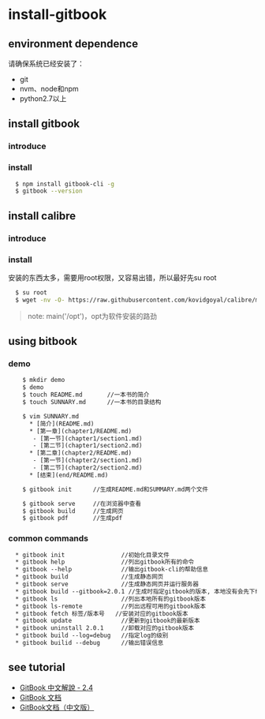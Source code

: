 install-gitbook
===============


## environment dependence

请确保系统已经安装了：

* git
* nvm、node和npm
* python2.7以上


## install gitbook

### introduce

### install

```sh
  $ npm install gitbook-cli -g
  $ gitbook --version
```

## install calibre

### introduce

### install
安装的东西太多，需要用root权限，又容易出错，所以最好先su root

```sh
  $ su root
  $ wget -nv -O- https://raw.githubusercontent.com/kovidgoyal/calibre/master/setup/linux-installer.py | python -c "import sys; main=lambda x:sys.stderr.write('Download failed\n'); exec(sys.stdin.read()); main('/opt')"
```
> note: main('/opt')，opt为软件安装的路劲



## using bitbook

### demo

```txt
    $ mkdir demo
    $ demo
    $ touch README.md		//一本书的简介
    $ touch SUNNARY.md		//一本书的目录结构

    $ vim SUNNARY.md
	  * [简介](README.md)
	  * [第一章](chapter1/README.md)
	   - [第一节](chapter1/section1.md)
	   - [第二节](chapter1/section2.md)
	  * [第二章](chapter2/README.md)
	   - [第一节](chapter2/section1.md)
	   - [第二节](chapter2/section2.md)
	  * [结束](end/README.md)

    $ gitbook init      //生成README.md和SUMMARY.md两个文件

    $ gitbook serve		//在浏览器中查看
    $ gitbook build     //生成网页
    $ gitbook pdf       //生成pdf
```

### common commands

```txt
  * gitbook init		        //初始化目录文件
  * gitbook help  	            //列出gitbook所有的命令
  * gitbook --help 	            //输出gitbook-cli的帮助信息
  * gitbook build 	            //生成静态网页
  * gitbook serve 	            //生成静态网页并运行服务器
  * gitbook build --gitbook=2.0.1 //生成时指定gitbook的版本, 本地没有会先下载
  * gitbook ls 		            //列出本地所有的gitbook版本
  * gitbook ls-remote           //列出远程可用的gitbook版本
  * gitbook fetch 标签/版本号   //安装对应的gitbook版本
  * gitbook update 	            //更新到gitbook的最新版本
  * gitbook uninstall 2.0.1     //卸载对应的gitbook版本
  * gitbook build --log=debug   //指定log的级别
  * gitbook builid --debug      //输出错误信息
```


## see tutorial

* [GitBook 中文解說 - 2.4](https://wastemobile.gitbooks.io/gitbook-chinese/content/format/output.html)
* [GitBook 文档](https://www.gitbook.com/book/zhanghqgit/gitbook-documentation/details)
* [GitBook文档（中文版）](https://www.gitbook.com/book/chestnutme/gitbook-documentation/details)
